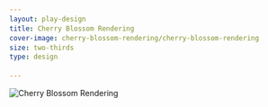 ```yaml
---
layout: play-design
title: Cherry Blossom Rendering
cover-image: cherry-blossom-rendering/cherry-blossom-rendering
size: two-thirds
type: design

---
```

<div>
<img data-aos="fade-up" src="/img/play/cherry-blossom-rendering/cherry-blossom-rendering.jpg"
alt="Cherry Blossom Rendering"
data-featherlight="/img/play/cherry-blossom-rendering/cherry-blossom-rendering-2400.jpg"
srcset="/img/play/cherry-blossom-rendering/cherry-blossom-rendering-400.jpg 400w,
/img/play/cherry-blossom-rendering/cherry-blossom-rendering-600.jpg 600w,
/img/play/cherry-blossom-rendering/cherry-blossom-rendering-900.jpg 900w,
/img/play/cherry-blossom-rendering/cherry-blossom-rendering-1200.jpg 1200w,
/img/play/cherry-blossom-rendering/cherry-blossom-rendering-1800.jpg 1800w,
/img/play/cherry-blossom-rendering/cherry-blossom-rendering-2400.jpg 2400w" />
</div>
